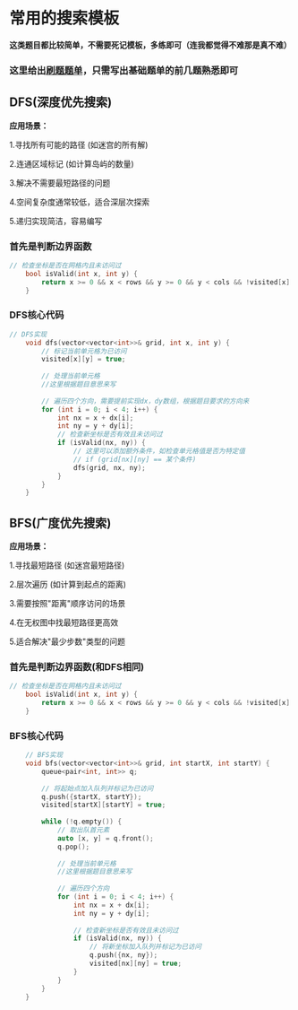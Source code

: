 # 常用的搜索模板
**这类题目都比较简单，不需要死记模板，多练即可（连我都觉得不难那是真不难）**
### **这里给出[刷题题单](https://leetcode.cn/discuss/post/3580195/fen-xiang-gun-ti-dan-wang-ge-tu-dfsbfszo-l3pa/)，只需写出基础题单的前几题熟悉即可**
## DFS(深度优先搜索)
**应用场景：**

1.寻找所有可能的路径 (如迷宫的所有解)

2.连通区域标记 (如计算岛屿的数量)

3.解决不需要最短路径的问题

4.空间复杂度通常较低，适合深层次探索

5.递归实现简洁，容易编写

### 首先是判断边界函数
```c++
// 检查坐标是否在网格内且未访问过
    bool isValid(int x, int y) {
        return x >= 0 && x < rows && y >= 0 && y < cols && !visited[x][y];//visited数组初始化为false。
    }
```
### DFS核心代码
```c++
// DFS实现
    void dfs(vector<vector<int>>& grid, int x, int y) {
        // 标记当前单元格为已访问
        visited[x][y] = true;
        
        // 处理当前单元格
        //这里根据题目意思来写
        
        // 遍历四个方向，需要提前实现dx，dy数组，根据题目要求的方向来
        for (int i = 0; i < 4; i++) {
            int nx = x + dx[i];
            int ny = y + dy[i];
            // 检查新坐标是否有效且未访问过
            if (isValid(nx, ny)) {
                // 这里可以添加额外条件，如检查单元格值是否为特定值
                // if (grid[nx][ny] == 某个条件) 
                dfs(grid, nx, ny);
            }
        }
    }
```

## BFS(广度优先搜索)
**应用场景：**

1.寻找最短路径 (如迷宫最短路径)

2.层次遍历 (如计算到起点的距离)

3.需要按照"距离"顺序访问的场景

4.在无权图中找最短路径更高效

5.适合解决"最少步数"类型的问题

### 首先是判断边界函数(和DFS相同)
```c++
// 检查坐标是否在网格内且未访问过
    bool isValid(int x, int y) {
        return x >= 0 && x < rows && y >= 0 && y < cols && !visited[x][y];//visited数组初始化为false。
    }
```
### BFS核心代码
```c++
    // BFS实现
    void bfs(vector<vector<int>>& grid, int startX, int startY) {
        queue<pair<int, int>> q;
        
        // 将起始点加入队列并标记为已访问
        q.push({startX, startY});
        visited[startX][startY] = true;
        
        while (!q.empty()) {
            // 取出队首元素
            auto [x, y] = q.front();
            q.pop();
            
            // 处理当前单元格
            //这里根据题目意思来写
            
            // 遍历四个方向
            for (int i = 0; i < 4; i++) {
                int nx = x + dx[i];
                int ny = y + dy[i];
                
                // 检查新坐标是否有效且未访问过
                if (isValid(nx, ny)) {
                    // 将新坐标加入队列并标记为已访问
                    q.push({nx, ny});
                    visited[nx][ny] = true;
                }
            }
        }
    }
```

